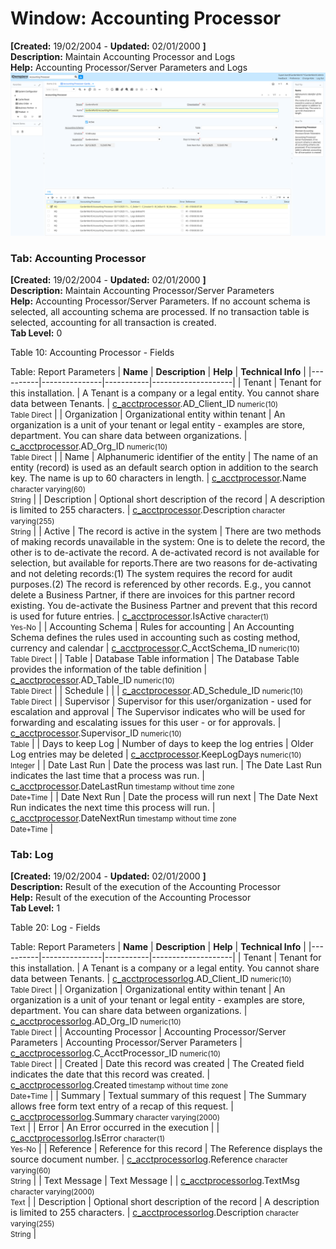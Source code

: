 # Window: Accounting Processor

**[Created:** 19/02/2004 - **Updated:** 02/01/2000 **]**  
**Description:** Maintain Accounting Processor and Logs  
**Help:** Accounting Processor/Server Parameters and Logs  
![](/img/docs/manual/AccountingProcessor-Window_iDempiere_v12.0.0.png)

### Tab: Accounting Processor

**[Created:** 19/02/2004 - **Updated:** 02/01/2000 **]**   
**Description:** Maintain Accounting Processor/Server Parameters  
**Help:** Accounting Processor/Server Parameters. If no account schema is selected, all accounting schema are processed. If no transaction table is selected, accounting for all transaction is created.  
**Tab Level:** 0

Table 10: Accounting Processor - Fields 

Table: Report Parameters
| **Name** | **Description** | **Help** | **Technical Info** |
|----------|---------------|-----------|--------------------|
| Tenant | Tenant for this installation. | A Tenant is a company or a legal entity. You cannot share data between Tenants. | [c_acctprocessor](https://idempiere-schemaspy.muriloht.com/adempiere/tables/c_acctprocessor.html).AD_Client_ID<small> numeric(10) <br/> Table Direct</small> | 
| Organization | Organizational entity within tenant | An organization is a unit of your tenant or legal entity - examples are store, department. You can share data between organizations. | [c_acctprocessor](https://idempiere-schemaspy.muriloht.com/adempiere/tables/c_acctprocessor.html).AD_Org_ID<small> numeric(10) <br/> Table Direct</small> | 
| Name | Alphanumeric identifier of the entity | The name of an entity (record) is used as an default search option in addition to the search key. The name is up to 60 characters in length. | [c_acctprocessor](https://idempiere-schemaspy.muriloht.com/adempiere/tables/c_acctprocessor.html).Name<small> character varying(60) <br/> String</small> | 
| Description | Optional short description of the record | A description is limited to 255 characters. | [c_acctprocessor](https://idempiere-schemaspy.muriloht.com/adempiere/tables/c_acctprocessor.html).Description<small> character varying(255) <br/> String</small> | 
| Active | The record is active in the system | There are two methods of making records unavailable in the system: One is to delete the record, the other is to de-activate the record. A de-activated record is not available for selection, but available for reports.There are two reasons for de-activating and not deleting records:(1) The system requires the record for audit purposes.(2) The record is referenced by other records. E.g., you cannot delete a Business Partner, if there are invoices for this partner record existing. You de-activate the Business Partner and prevent that this record is used for future entries. | [c_acctprocessor](https://idempiere-schemaspy.muriloht.com/adempiere/tables/c_acctprocessor.html).IsActive<small> character(1) <br/> Yes-No</small> | 
| Accounting Schema | Rules for accounting | An Accounting Schema defines the rules used in accounting such as costing method, currency and calendar | [c_acctprocessor](https://idempiere-schemaspy.muriloht.com/adempiere/tables/c_acctprocessor.html).C_AcctSchema_ID<small> numeric(10) <br/> Table Direct</small> | 
| Table | Database Table information | The Database Table provides the information of the table definition | [c_acctprocessor](https://idempiere-schemaspy.muriloht.com/adempiere/tables/c_acctprocessor.html).AD_Table_ID<small> numeric(10) <br/> Table Direct</small> | 
| Schedule |  |  | [c_acctprocessor](https://idempiere-schemaspy.muriloht.com/adempiere/tables/c_acctprocessor.html).AD_Schedule_ID<small> numeric(10) <br/> Table Direct</small> | 
| Supervisor | Supervisor for this user/organization - used for escalation and approval | The Supervisor indicates who will be used for forwarding and escalating issues for this user - or for approvals. | [c_acctprocessor](https://idempiere-schemaspy.muriloht.com/adempiere/tables/c_acctprocessor.html).Supervisor_ID<small> numeric(10) <br/> Table</small> | 
| Days to keep Log | Number of days to keep the log entries | Older Log entries may be deleted | [c_acctprocessor](https://idempiere-schemaspy.muriloht.com/adempiere/tables/c_acctprocessor.html).KeepLogDays<small> numeric(10) <br/> Integer</small> | 
| Date Last Run | Date the process was last run. | The Date Last Run indicates the last time that a process was run. | [c_acctprocessor](https://idempiere-schemaspy.muriloht.com/adempiere/tables/c_acctprocessor.html).DateLastRun<small> timestamp without time zone <br/> Date+Time</small> | 
| Date Next Run | Date the process will run next | The Date Next Run indicates the next time this process will run. | [c_acctprocessor](https://idempiere-schemaspy.muriloht.com/adempiere/tables/c_acctprocessor.html).DateNextRun<small> timestamp without time zone <br/> Date+Time</small> | 


### Tab: Log

**[Created:** 19/02/2004 - **Updated:** 02/01/2000 **]**   
**Description:** Result of the execution of the Accounting Processor  
**Help:** Result of the execution of the Accounting Processor  
**Tab Level:** 1

Table 20: Log - Fields 

Table: Report Parameters
| **Name** | **Description** | **Help** | **Technical Info** |
|----------|---------------|-----------|--------------------|
| Tenant | Tenant for this installation. | A Tenant is a company or a legal entity. You cannot share data between Tenants. | [c_acctprocessorlog](https://idempiere-schemaspy.muriloht.com/adempiere/tables/c_acctprocessorlog.html).AD_Client_ID<small> numeric(10) <br/> Table Direct</small> | 
| Organization | Organizational entity within tenant | An organization is a unit of your tenant or legal entity - examples are store, department. You can share data between organizations. | [c_acctprocessorlog](https://idempiere-schemaspy.muriloht.com/adempiere/tables/c_acctprocessorlog.html).AD_Org_ID<small> numeric(10) <br/> Table Direct</small> | 
| Accounting Processor | Accounting Processor/Server Parameters | Accounting Processor/Server Parameters | [c_acctprocessorlog](https://idempiere-schemaspy.muriloht.com/adempiere/tables/c_acctprocessorlog.html).C_AcctProcessor_ID<small> numeric(10) <br/> Table Direct</small> | 
| Created | Date this record was created | The Created field indicates the date that this record was created. | [c_acctprocessorlog](https://idempiere-schemaspy.muriloht.com/adempiere/tables/c_acctprocessorlog.html).Created<small> timestamp without time zone <br/> Date+Time</small> | 
| Summary | Textual summary of this request | The Summary allows free form text entry of a recap of this request. | [c_acctprocessorlog](https://idempiere-schemaspy.muriloht.com/adempiere/tables/c_acctprocessorlog.html).Summary<small> character varying(2000) <br/> Text</small> | 
| Error | An Error occurred in the execution |  | [c_acctprocessorlog](https://idempiere-schemaspy.muriloht.com/adempiere/tables/c_acctprocessorlog.html).IsError<small> character(1) <br/> Yes-No</small> | 
| Reference | Reference for this record | The Reference displays the source document number. | [c_acctprocessorlog](https://idempiere-schemaspy.muriloht.com/adempiere/tables/c_acctprocessorlog.html).Reference<small> character varying(60) <br/> String</small> | 
| Text Message | Text Message |  | [c_acctprocessorlog](https://idempiere-schemaspy.muriloht.com/adempiere/tables/c_acctprocessorlog.html).TextMsg<small> character varying(2000) <br/> Text</small> | 
| Description | Optional short description of the record | A description is limited to 255 characters. | [c_acctprocessorlog](https://idempiere-schemaspy.muriloht.com/adempiere/tables/c_acctprocessorlog.html).Description<small> character varying(255) <br/> String</small> | 


